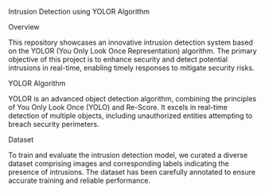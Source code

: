 Intrusion Detection using YOLOR Algorithm

Overview

This repository showcases an innovative intrusion detection system based on the YOLOR (You Only Look Once Representation) algorithm. The primary objective of this project is to enhance security and detect potential intrusions in real-time, enabling timely responses to mitigate security risks.

YOLOR Algorithm

YOLOR is an advanced object detection algorithm, combining the principles of You Only Look Once (YOLO) and Re-Score. It excels in real-time detection of multiple objects, including unauthorized entities attempting to breach security perimeters.

Dataset

To train and evaluate the intrusion detection model, we curated a diverse dataset comprising images and corresponding labels indicating the presence of intrusions. The dataset has been carefully annotated to ensure accurate training and reliable performance.
